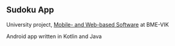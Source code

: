 ## Sudoku App
University project, [Mobile- and Web-based Software](https://www.aut.bme.hu/Course/mobilesweb) at BME-VIK

Android app written in Kotlin and Java
